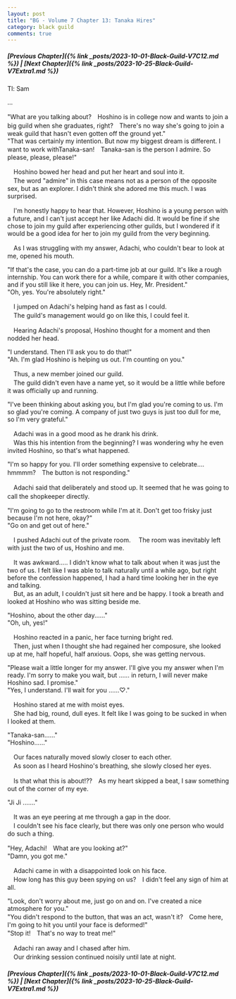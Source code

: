 ```yaml
---
layout: post
title: "BG - Volume 7 Chapter 13: Tanaka Hires"
category: black guild
comments: true
---
```


##### [Previous Chapter]({% link _posts/2023-10-01-Black-Guild-V7C12.md %}) \| [Next Chapter]({% link _posts/2023-10-25-Black-Guild-V7Extra1.md %})



Tl: Sam

…


"What are you talking about?　Hoshino is in college now and wants to join a big guild when she graduates, right?　There's no way she's going to join a weak guild that hasn't even gotten off the ground yet."   
"That was certainly my intention. But now my biggest dream is different. I want to work withTanaka-san!　Tanaka-san is the person I admire. So please, please, please!"

　Hoshino bowed her head and put her heart and soul into it.   
　The word "admire" in this case means not as a person of the opposite sex, but as an explorer. I didn't think she adored me this much. I was surprised.

　I'm honestly happy to hear that. However, Hoshino is a young person with a future, and I can't just accept her like Adachi did. It would be fine if she chose to join my guild after experiencing other guilds, but I wondered if it would be a good idea for her to join my guild from the very beginning.
<!--more-->

　As I was struggling with my answer, Adachi, who couldn't bear to look at me, opened his mouth.

"If that's the case, you can do a part-time job at our guild. It's like a rough internship. You can work there for a while, compare it with other companies, and if you still like it here, you can join us. Hey, Mr. President."   
"Oh, yes. You're absolutely right."

　I jumped on Adachi's helping hand as fast as I could.   
　The guild's management would go on like this, I could feel it.

　Hearing Adachi's proposal, Hoshino thought for a moment and then nodded her head.

"I understand. Then I'll ask you to do that!"    
"Ah. I'm glad Hoshino is helping us out. I'm counting on you."

　Thus, a new member joined our guild.   
　The guild didn't even have a name yet, so it would be a little while before it was officially up and running.

"I've been thinking about asking you, but I'm glad you're coming to us. I'm so glad you're coming. A company of just two guys is just too dull for me, so I'm very grateful."

　Adachi was in a good mood as he drank his drink.   
　Was this his intention from the beginning? I was wondering why he even invited Hoshino, so that's what happened.

"I'm so happy for you. I'll order something expensive to celebrate.... hmmmm?　The button is not responding."

　Adachi said that deliberately and stood up. It seemed that he was going to call the shopkeeper directly.　

"I'm going to go to the restroom while I'm at it. Don't get too frisky just because I'm not here, okay?"   
"Go on and get out of here."

　I pushed Adachi out of the private room.
　The room was inevitably left with just the two of us, Hoshino and me.

　It was awkward..... I didn't know what to talk about when it was just the two of us. I felt like I was able to talk naturally until a while ago, but right before the confession happened, I had a hard time looking her in the eye and talking.   
　But, as an adult, I couldn't just sit here and be happy. I took a breath and looked at Hoshino who was sitting beside me.

"Hoshino, about the other day......"   
"Oh, uh, yes!"

　Hoshino reacted in a panic, her face turning bright red.   
　Then, just when I thought she had regained her composure, she looked up at me, half hopeful, half anxious. Oops, she was getting nervous.

"Please wait a little longer for my answer. I'll give you my answer when I'm ready. I'm sorry to make you wait, but ...... in return, I will never make Hoshino sad. I promise."   
"Yes, I understand. I'll wait for you ......♡."

　Hoshino stared at me with moist eyes.    
　She had big, round, dull eyes. It felt like I was going to be sucked in when I looked at them.

"Tanaka-san......"   
"Hoshino......"

　Our faces naturally moved slowly closer to each other.   
　As soon as I heard Hoshino's breathing, she slowly closed her eyes.

　Is that what this is about⁉?　As my heart skipped a beat, I saw something out of the corner of my eye.

"Ji Ji ......."

　It was an eye peering at me through a gap in the door.   
　I couldn't see his face clearly, but there was only one person who would do such a thing.

"Hey, Adachi!　What are you looking at?"   
"Damn, you got me."

　Adachi came in with a disappointed look on his face.   
　How long has this guy been spying on us?　I didn't feel any sign of him at all.

"Look, don't worry about me, just go on and on. I've created a nice atmosphere for you."   
"You didn't respond to the button, that was an act, wasn't it?　Come here, I'm going to hit you until your face is deformed!"    
"Stop it!　That's no way to treat me!"

　Adachi ran away and I chased after him.   
　Our drinking session continued noisily until late at night.



##### [Previous Chapter]({% link _posts/2023-10-01-Black-Guild-V7C12.md %}) \| [Next Chapter]({% link _posts/2023-10-25-Black-Guild-V7Extra1.md %})
